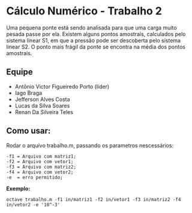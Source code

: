 # Cálculo Numérico - Trabalho 2

Uma pequena ponte está sendo analisada para que uma carga muito pesada passe por ela. Existem alguns pontos amostrais, calculados pelo sistema linear S1, em que a pressão pode ser descoberta pelo sistema linear S2. O ponto mais frágil da ponte se encontra na média dos pontos amostrais.

## Equipe

- Antônio Victor Figueiredo Porto (líder)
- Iago Braga
- Jefferson Alves Costa
- Lucas da Silva Soares
- Renan Da Silveira Teles

## Como usar:

Rodar o arquivo trabalho.m, passando os parametros nescessários:

    -f1 = Arquivo com matriz1;
	-f2 = Arquivo com vetor1;
	-f3 = Arquivo com matriz2;
	-f4 = Arquivo com vetor2;
	-e  = erro permitido;

**Exemplo:**

    octave trabalho.m -f1 in/matriz1 -f2 in/vetor1 -f3 in/matriz2 -f4 in/vetor2 -e '10^-3'
